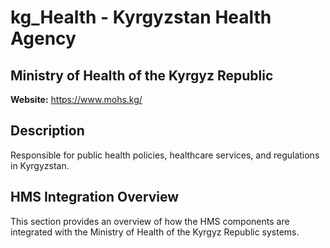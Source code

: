 # kg_Health - Kyrgyzstan Health Agency

## Ministry of Health of the Kyrgyz Republic

**Website:** https://www.mohs.kg/

## Description

Responsible for public health policies, healthcare services, and regulations in Kyrgyzstan.

## HMS Integration Overview

This section provides an overview of how the HMS components are integrated with the Ministry of Health of the Kyrgyz Republic systems.
